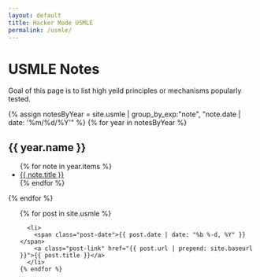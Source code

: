 ```yaml
---
layout: default
title: Hacker Mode USMLE
permalink: /usmle/
---
```


# USMLE Notes

Goal of this page is to list high yeild principles or mechanisms popularly tested. 


{% assign notesByYear = site.usmle | group_by_exp:"note", "note.date | date: '%m/%d/%Y'" %}
{% for year in notesByYear %}
<h2 id="{{ year.name }}">{{ year.name }}</h2>
<ul aria-label="posts from {{ year.name }}">
  {% for note in year.items %}
  <li>
    <a href="{{ note.url }}">{{ note.title }}</a>
  </li>
  {% endfor %}
</ul>
{% endfor %}
</ul>


<ul class="posts">
    {% for post in site.usmle %}

      <li>
        <span class="post-date">{{ post.date | date: "%b %-d, %Y" }}</span>
        <a class="post-link" href="{{ post.url | prepend: site.baseurl }}">{{ post.title }}</a>
      </li>
    {% endfor %}
  </ul>
 


